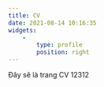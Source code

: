 ```yaml
---
title: CV
date: 2021-08-14 10:16:35
widgets:
    -
        type: profile
        position: right
---
```

Đây sẽ là trang CV 12312